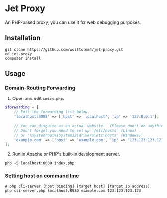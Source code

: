# Jet Proxy

An PHP-based proxy, you can use it for web debugging purposes.

## Installation

```
git clone https://github.com/wolftotem4/jet-proxy.git
cd jet-proxy
composer install
```

## Usage

### Domain-Routing Forwarding

1. Open and edit `index.php`.

```php
$forwarding = [
    // Edit the forwarding list below.
    'localhost:8080' => ['host' => 'localhost', 'ip' => '127.0.0.1'],
  
    // You can disguise as an actual website.  (Please don't do anything evil.)
    // Don't forget you need to set up `/etc/hosts` (Linux)
  	// or '%systemroot%\System32\drivers\etc\hosts' (Windows).
    'example.com' => ['host' => 'example.com', 'ip' => '123.123.123.123'],
];
```

2. Run in Apache or PHP's built-in development server.

```
php -S localhost:8080 index.php
```

### Setting host on command line

```
# php cli-server [host binding] [target host] [target ip address]
php cli-server.php localhost:8080 example.com 123.123.123.123
```